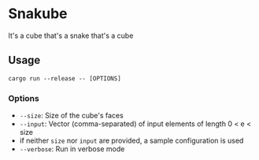 # Snakube

It's a cube that's a snake that's a cube

## Usage

`cargo run --release -- [OPTIONS]`

### Options

- `--size`: Size of the cube's faces
- `--input`: Vector (comma-separated) of input elements of length 0 < e < size
- if neither `size` nor `input` are provided, a sample configuration is used
- `--verbose`: Run in verbose mode
